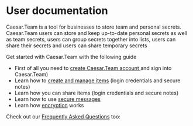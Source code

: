 # User documentation

Caesar.Team is a tool for businesses to store team and personal secrets. Caesar.Team users can store and keep up-to-date personal secrets as well as team secrets, users can group secrets together into lists, users can share their secrets and users can share temporary secrets

Get started with Caesar.Team with the following guide

* First of all you need to [create Caesar.Team account ](https://github.com/caesar-team/docs/blob/master/user-documentation/create_account.md)and sign into Caesar.Team\) 
* Learn how to [create and manage items](https://github.com/caesar-team/docs/tree/master/managing_items) \(login credentials and secure notes\)
* Learn how you can share items \(login credentials and secure notes\)
* Learn how to use [secure messages](https://github.com/caesar-team/docs/blob/master/user-documentation/secure-messages.md)
* Learn how [encryption](https://github.com/caesar-team/docs/blob/master/user-documentation/encryption-technology.md) works



Check out our [Frequently Asked Questions](https://github.com/caesar-team/docs/blob/master/faq.md) too:

